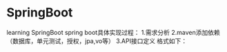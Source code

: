 # SpringBoot
learning SpringBoot 
spring boot具体实现过程：
1.需求分析
2.maven添加依赖（数据库，单元测试，授权，jpa,vo等）
3.API接口定义
格式如下：
